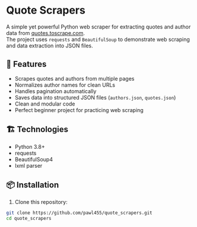 # Quote Scrapers

A simple yet powerful Python web scraper for extracting quotes and author data from [quotes.toscrape.com](http://quotes.toscrape.com).  
The project uses `requests` and `BeautifulSoup` to demonstrate web scraping and data extraction into JSON files.

## 🚀 Features

- Scrapes quotes and authors from multiple pages
- Normalizes author names for clean URLs
- Handles pagination automatically
- Saves data into structured JSON files (`authors.json`, `quotes.json`)
- Clean and modular code
- Perfect beginner project for practicing web scraping

## 🏗️ Technologies

- Python 3.8+
- requests
- BeautifulSoup4
- lxml parser

## 📦 Installation

1. Clone this repository:

```bash
git clone https://github.com/pawl455/quote_scrapers.git
cd quote_scrapers
